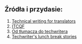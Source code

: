 ## Źródła i przydasie:

1. [Technical writing for translators](https://kacperbojakowski.github.io/final-project/)
2. [ITCQF](https://itcqf.org/)
3. [Od tłumacza do techwritera](http://techwriter.pl/od-tlumacza-do-tech-writera/)
4. [Techwriter's lunch break stories](https://clickhelp.com/clickhelp-technical-writing-blog/technical-writers-lunch-break-stories/) 
